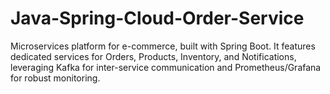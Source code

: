 # Java-Spring-Cloud-Order-Service
Microservices platform for e-commerce, built with Spring Boot. It features dedicated services for Orders, Products, Inventory, and Notifications, leveraging Kafka for inter-service communication and Prometheus/Grafana for robust monitoring.
